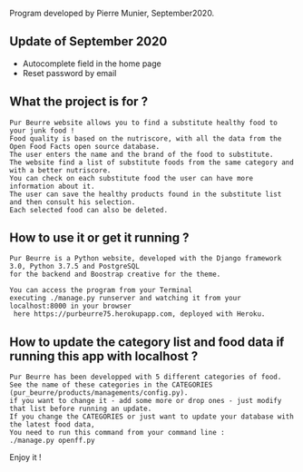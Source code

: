 

Program developed by Pierre Munier, September2020.

## Update of September 2020

- Autocomplete field in the home page
- Reset password by email

## What the project is for ?

    Pur Beurre website allows you to find a substitute healthy food to your junk food !
    Food quality is based on the nutriscore, with all the data from the Open Food Facts open source database.
    The user enters the name and the brand of the food to substitute. 
    The website find a list of substitute foods from the same category and with a better nutriscore.
    You can check on each substitute food the user can have more information about it.
    The user can save the healthy products found in the substitute list and then consult his selection.
    Each selected food can also be deleted.

## How to use it or get it running ?

    Pur Beurre is a Python website, developed with the Django framework 3.0, Python 3.7.5 and PostgreSQL 
    for the backend and Boostrap creative for the theme.

    You can access the program from your Terminal 
    executing ./manage.py runserver and watching it from your localhost:8000 in your browser 
     here https://purbeurre75.herokupapp.com, deployed with Heroku.

## How to update the category list and food data if running this app with localhost ?

    Pur Beurre has been developped with 5 different categories of food. 
    See the name of these categories in the CATEGORIES (pur_beurre/products/managements/config.py).     
    if you want to change it - add some more or drop ones - just modify that list before running an update.
    If you change the CATEGORIES or just want to update your database with the latest food data, 
    You need to run this command from your command line :
    ./manage.py openff.py

Enjoy it !
